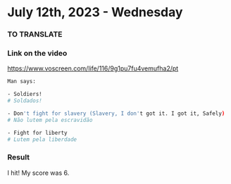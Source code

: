# July 12th, 2023 - Wednesday

### TO TRANSLATE

### Link on the video
https://www.voscreen.com/life/116/9g1pu7fu4vemufha2/pt

```sh
Man says:

- Soldiers!
# Soldados!

- Don't fight for slavery (Slavery, I don't got it. I got it, Safely)
# Não lutem pela escravidão

- Fight for liberty
# Lutem pela liberdade
```

### Result
I hit! My score was 6.
